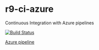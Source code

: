 # r9-ci-azure
Continuous Integration with Azure pipelines

[![Build Status](https://dev.azure.com/pdmoore0816/r9-ci-azure/_apis/build/status/pdmoore.r9-ci-azure?branchName=master)](https://dev.azure.com/pdmoore0816/r9-ci-azure/_build/latest?definitionId=3&branchName=master)

[Azure pipeline](https://dev.azure.com/pdmoore0816/r9-ci-azure)
